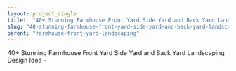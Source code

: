 ```yaml
---
layout: project_single
title:  "40+ Stunning Farmhouse Front Yard Side Yard and Back Yard Landscaping Design Idea -"
slug: "40-stunning-farmhouse-front-yard-side-yard-and-back-yard-landscaping-design-idea"
parent: "farmhouse-front-yard-landscaping"
---
```

40+ Stunning Farmhouse Front Yard Side Yard and Back Yard Landscaping Design Idea -